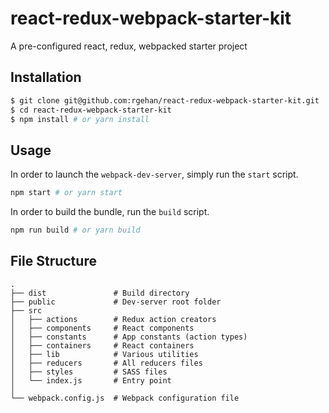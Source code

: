 # react-redux-webpack-starter-kit
A pre-configured react, redux, webpacked starter project

## Installation
```bash
$ git clone git@github.com:rgehan/react-redux-webpack-starter-kit.git
$ cd react-redux-webpack-starter-kit
$ npm install # or yarn install
```

## Usage
In order to launch the `webpack-dev-server`, simply run the `start` script.
```bash
npm start # or yarn start
```

In order to build the bundle, run the `build` script.
```bash
npm run build # or yarn build
```

## File Structure
```
.
├── dist               # Build directory
├── public             # Dev-server root folder
├── src
│   ├── actions        # Redux action creators
│   ├── components     # React components
│   ├── constants      # App constants (action types)
│   ├── containers     # React containers
│   ├── lib            # Various utilities
│   ├── reducers       # All reducers files
│   ├── styles         # SASS files
│   └── index.js       # Entry point
│
└── webpack.config.js  # Webpack configuration file
```
